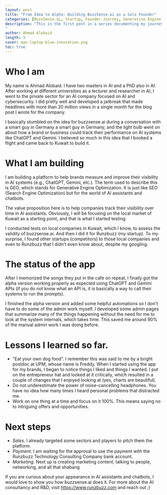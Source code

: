 ```yaml
---
layout: post
title: "From Idea to Alpha: Building BuzzSense.ai as a Solo Founder"
categories: [BuzzSense.ai, Startup, Founder Journey, Generative Engine Optimization]
description: "This is the first post in a series documenting my journey of building buzzsense.ai. Today, people use ChatGPT or Gemini to search for information, partially replacing search engines like Google and Bing. The problem is that businesses don't know how their brands are doing in these AI systems. That is why I am building buzzsense.ai, a platform to help businesses track and improve their visibility in AI chatbots and assistants. I am still in the early stages, and this week I finished the alpha version of the platform. In this post, I share the journey so far with the lessons I've learned along the way.
"
author: Ahmad Alobaid
length: 3
cover: man-laptop-blue-innovation.png
toc: true
---
```




# Who I am 
My name is Ahmad Alobaid. I have two masters in AI and a PhD also in AI. After working at different universities as a lecturer and researcher in AI, I went to the private sector for an AI company focused on AI and cybersecurity. I did pretty well and developed a jailbreak that made headlines with more than 20 million views in a single month for the blog post I wrote for the company. 


I basically stumbled on the idea for buzzsense.ai during a conversation with a smart guy in Germany a smart guy in Germany, and the light bulb went on about how a brand or business could track their performance on AI systems like ChatGPT and Gemini. I believed so much in this idea that I booked a flight and came back to Kuwait to build it.


# What I am building 
I am building a platform to help brands measure and improve their visibility in AI systems (e.g., ChatGPT, Gemini, etc.). The term used to describe this is GEO, which stands for Generative Engine Optimization. It is just like SEO (Search Engine Optimization) but for the world of AI assistants and chatbots. 

The value proposition here is to help companies track their visibility over time in AI assistants. Obviously, I will be focusing on the local market of Kuwait as a starting point, and that is what I started testing.

I conducted tests on local companies in Kuwait, which I know, to assess the validity of buzzsense.ai. And then I did it for Runzbuzz (my startup).
 To my surprise, I found other startups (competitors) to those local companies and even to Runzbuzz that I didn't even know about, despite my googling. 


# The status of the app
After I memorized the songs they put in the cafe on repeat, I finally got the alpha version working properly as expected using ChatGPT and Gemini APIs (if you do not know what an API is, it is basically a way to call their systems to run the prompts).

I finished the alpha version and added some helpful automations so I don't have to do some of the admin work myself. I developed some admin pages that summarize many of the things happening without the need for me to look at the system internals, which takes time. This saved me around 90% of the manual admin work I was doing before.


# Lessons I learned so far. 
- "Eat your own dog food". I remember this was said to me by a bright postdoc at UPM, whose name is Freddy. When I started using the app for my brands, I began to notice things I liked and things I wanted. I put on the entrepreneur hat and looked at it critically, which resulted in a couple of changes that I enjoyed looking at (yes, charts are beautiful). 
- Do not underestimate the power of noise-cancelling headphones. You have no idea how many times I heard personal problems that distracted me. 
- Work on one thing at a time and focus on it 100%. This means saying no to intriguing offers and opportunities. 


# Next steps
- *Sales*. I already targeted some sectors and players to pitch them the platform. 
- *Payment*. I am waiting for the approval to use the payment with the Runzbuzz Technology Consulting Company bank account.
- *Marketing*. Next up is creating marketing content, talking to people, networking, and all that shabang


If you are curious about your appearance in AI assistants and chatbots, I would love to show you how buzzsense.ai does it. For more about the AI consultancy and R&D, visit https://www.runzbuzz.com and reach out ;) 

